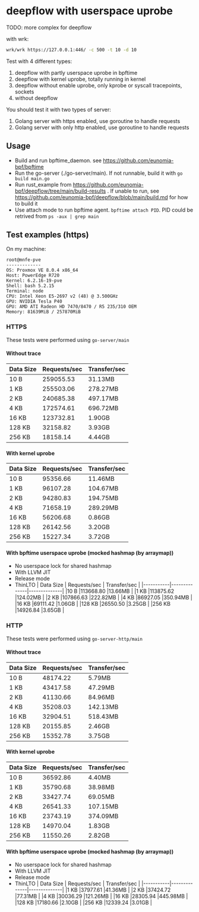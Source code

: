 # deepflow with userspace uprobe

TODO: more complex for deepflow

with wrk:

```sh
wrk/wrk https://127.0.0.1:446/ -c 500 -t 10 -d 10
```

Test with 4 different types:

1. deepflow with partly userspace uprobe in bpftime
2. deepflow with kernel uprobe, totally running in kernel
3. deepflow without enable uprobe, only kprobe or syscall tracepoints, sockets
4. without deepflow

You should test it with two types of server:

1. Golang server with https enabled, use goroutine to handle requests
2. Golang server with only http enabled, use goroutine to handle requests

## Usage

- Build and run bpftime_daemon. see <https://github.com/eunomia-bpf/bpftime>
- Run the go-server (./go-server/main). If not runnable, build it with `go build main.go`
- Run rust_example from <https://github.com/eunomia-bpf/deepflow/tree/main/build-results> . If unable to run, see <https://github.com/eunomia-bpf/deepflow/blob/main/build.md> for how to build it
- Use attach mode to run bpftime agent. `bpftime attach PID`. PID could be retrived from `ps -aux | grep main`

## Test examples (https)

On my machine:

```console
root@mnfe-pve 
------------- 
OS: Proxmox VE 8.0.4 x86_64 
Host: PowerEdge R720 
Kernel: 6.2.16-19-pve 
Shell: bash 5.2.15 
Terminal: node 
CPU: Intel Xeon E5-2697 v2 (48) @ 3.500GHz 
GPU: NVIDIA Tesla P40 
GPU: AMD ATI Radeon HD 7470/8470 / R5 235/310 OEM 
Memory: 81639MiB / 257870MiB 
```

### HTTPS

These tests were performed using `go-server/main`

#### Without trace
| Data Size | Requests/sec | Transfer/sec |
|-----------|--------------|--------------|
|10 B       |259055.53     |31.13MB       |
|1 KB       |255503.06     |278.27MB      |
|2 KB       |240685.38     |497.17MB      |
|4 KB       |172574.61     |696.72MB      |
|16 KB      |123732.81     |1.90GB        |
|128 KB     |32158.82      |3.93GB        |
|256 KB     |18158.14      |4.44GB        |

#### With kernel uprobe
| Data Size | Requests/sec | Transfer/sec |
|-----------|--------------|--------------|
|10 B       |95356.66      |11.46MB       |
|1 KB       |96107.28      |104.67MB      |
|2 KB       |94280.83      |194.75MB      |
|4 KB       |71658.19      |289.29MB      |
|16 KB      |56206.68      |0.86GB        |
|128 KB     |26142.56      |3.20GB        |
|256 KB     |15227.34      |3.72GB        |
#### With bpftime userspace uprobe (mocked hashmap (by arraymap))

- No userspace lock for shared hashmap
- With LLVM JIT
- Release mode
- ThinLTO
| Data Size | Requests/sec | Transfer/sec |
|-----------|--------------|--------------|
|10 B       |113668.80     |13.66MB       |
|1 KB       |113875.62     |124.02MB      |
|2 KB       |107866.63     |222.82MB      |
|4 KB       |86927.05      |350.94MB      |
|16 KB      |69111.42      |1.06GB        |
|128 KB     |26550.50      |3.25GB        |
|256 KB     |14926.84      |3.65GB        |
### HTTP

These tests were performed using `go-server-http/main`

#### Without trace

| Data Size | Requests/sec | Transfer/sec |
|-----------|--------------|--------------|
| 10 B      |   48174.22   |  5.79MB      |
| 1 KB      |   43417.58   |  47.29MB     |
| 2 KB      |   41130.66   |  84.96MB     |
| 4 KB      |   35208.03   |  142.13MB    |
| 16 KB     |   32904.51   |  518.43MB    |
| 128 KB    |   20155.85   |  2.46GB      |
| 256 KB    |   15352.78   |  3.75GB      |
#### With kernel uprobe

| Data Size | Requests/sec | Transfer/sec |
|-----------|--------------|--------------|
|10 B       |36592.86      |4.40MB        |
|1 KB       |35790.68      |38.98MB       |
|2 KB       |33427.74      |69.05MB       |
|4 KB       |26541.33      |107.15MB      |
|16 KB      |23743.19      |374.09MB      |
|128 KB     |14970.04      |1.83GB        |
|256 KB     |11550.26      |2.82GB        |

#### With bpftime userspace uprobe (mocked hashmap (by arraymap))

- No userspace lock for shared hashmap
- With LLVM JIT
- Release mode
- ThinLTO
| Data Size | Requests/sec | Transfer/sec |
|-----------|--------------|--------------|
|1 KB       |37977.61      |41.36MB       |
|2 KB       |37424.72      |77.31MB       |
|4 KB       |30036.29      |121.26MB      |
|16 KB      |28305.94      |445.98MB      |
|128 KB     |17180.66      |2.10GB        |
|256 KB     |12339.24      |3.01GB        |
